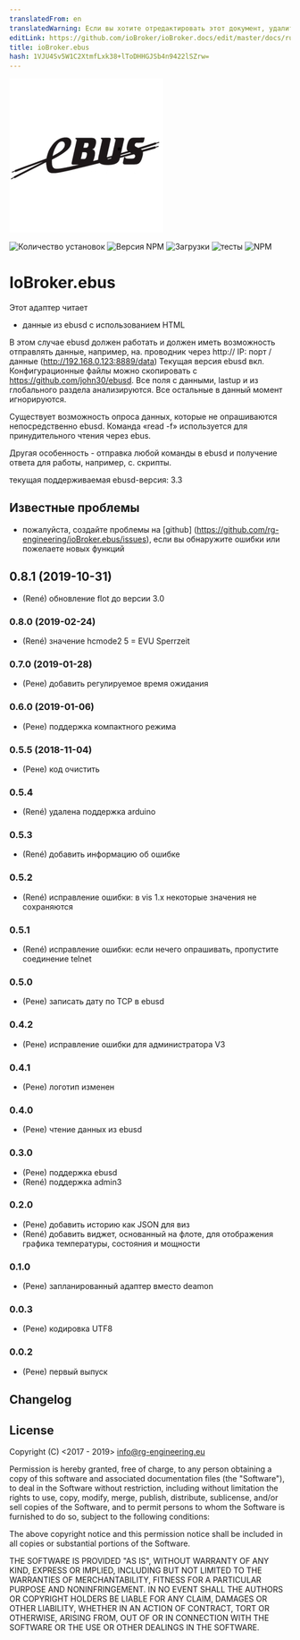 ```yaml
---
translatedFrom: en
translatedWarning: Если вы хотите отредактировать этот документ, удалите поле «translationFrom», в противном случае этот документ будет снова автоматически переведен
editLink: https://github.com/ioBroker/ioBroker.docs/edit/master/docs/ru/adapterref/iobroker.ebus/README.md
title: ioBroker.ebus
hash: 1VJU4Sv5W1C2XtmfLxk38+lToDHHGJSb4n9422lSZrw=
---
```

![логотип](../../../en/adapterref/iobroker.ebus/admin/ebus.png)

![Количество установок](http://iobroker.live/badges/ebus-stable.svg)
![Версия NPM](https://img.shields.io/npm/v/iobroker.ebus.svg)
![Загрузки](https://img.shields.io/npm/dm/iobroker.ebus.svg)
![тесты](https://travis-ci.org/rg-engineering/ioBroker.ebus.svg?branch=master)
![NPM](https://nodei.co/npm/iobroker.ebus.png?downloads=true)

# IoBroker.ebus
Этот адаптер читает

- данные из ebusd с использованием HTML

В этом случае ebusd должен работать и должен иметь возможность отправлять данные, например, на. проводник через http:// IP: порт / данные (http://192.168.0.123:8889/data) Текущая версия ebusd вкл. Конфигурационные файлы можно скопировать с https://github.com/john30/ebusd. Все поля с данными, lastup и из глобального раздела анализируются. Все остальные в данный момент игнорируются.

Существует возможность опроса данных, которые не опрашиваются непосредственно ebusd. Команда «read -f» используется для принудительного чтения через ebus.

Другая особенность - отправка любой команды в ebusd и получение ответа для работы, например, с. скрипты.

текущая поддерживаемая ebusd-версия: 3.3

## Известные проблемы
* пожалуйста, создайте проблемы на [github] (https://github.com/rg-engineering/ioBroker.ebus/issues), если вы обнаружите ошибки или пожелаете новых функций

## 0.8.1 (2019-10-31)
* (René) обновление flot до версии 3.0

### 0.8.0 (2019-02-24)
* (René) значение hcmode2 5 = EVU Sperrzeit

### 0.7.0 (2019-01-28)
* (Рене) добавить регулируемое время ожидания

### 0.6.0 (2019-01-06)
* (Рене) поддержка компактного режима

### 0.5.5 (2018-11-04)
* (Рене) код очистить

### 0.5.4
* (René) удалена поддержка arduino

### 0.5.3
* (René) добавить информацию об ошибке

### 0.5.2
* (René) исправление ошибки: в vis 1.x некоторые значения не сохраняются

### 0.5.1
* (René) исправление ошибки: если нечего опрашивать, пропустите соединение telnet

### 0.5.0
* (Рене) записать дату по TCP в ebusd

### 0.4.2
* (Рене) исправление ошибки для администратора V3

### 0.4.1
* (Рене) логотип изменен

### 0.4.0
* (Рене) чтение данных из ebusd

### 0.3.0
* (Рене) поддержка ebusd
* (René) поддержка admin3

### 0.2.0
* (Рене) добавить историю как JSON для виз
* (René) добавить виджет, основанный на флоте, для отображения графика температуры, состояния и мощности

### 0.1.0
* (Рене) запланированный адаптер вместо deamon

### 0.0.3
* (Рене) кодировка UTF8

### 0.0.2
* (Рене) первый выпуск

## Changelog

## License
Copyright (C) <2017 - 2019>  <info@rg-engineering.eu>

Permission is hereby granted, free of charge, to any person obtaining a copy of this software and associated documentation files (the "Software"), to deal in the Software without restriction, including without limitation the rights to use, copy, modify, merge, publish, distribute, sublicense, and/or sell copies of the Software, and to permit persons to whom the Software is furnished to do so, subject to the following conditions:

The above copyright notice and this permission notice shall be included in all copies or substantial portions of the Software.

THE SOFTWARE IS PROVIDED "AS IS", WITHOUT WARRANTY OF ANY KIND, EXPRESS OR IMPLIED, INCLUDING BUT NOT LIMITED TO THE WARRANTIES OF MERCHANTABILITY, FITNESS FOR A PARTICULAR PURPOSE AND NONINFRINGEMENT. IN NO EVENT SHALL THE AUTHORS OR COPYRIGHT HOLDERS BE LIABLE FOR ANY CLAIM, DAMAGES OR OTHER LIABILITY, WHETHER IN AN ACTION OF CONTRACT, TORT OR OTHERWISE, ARISING FROM, OUT OF OR IN CONNECTION WITH THE SOFTWARE OR THE USE OR OTHER DEALINGS IN THE SOFTWARE.